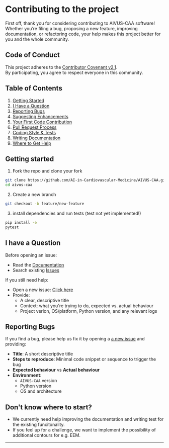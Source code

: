 #  Contributing to the project

First off, thank you for considering contributing to AIVUS-CAA software!
Whether you’re filing a bug, proposing a new feature, improving documentation, or refactoring code, your help makes this project better for you and the whole community.

## Code of Conduct
This project adheres to the [Contributor Covenant v2.1](https://www.contributor-covenant.org/version/2/1/code_of_conduct/).  
By participating, you agree to respect everyone in this community.

## Table of Contents

1. [Getting Started](#getting-started)  
2. [I Have a Question](#i-have-a-question)  
3. [Reporting Bugs](#reporting-bugs)  
4. [Suggesting Enhancements](#suggesting-enhancements)  
5. [Your First Code Contribution](#your-first-code-contribution)  
6. [Pull Request Process](#pull-request-process)  
7. [Coding Style & Tests](#coding-style--tests)  
8. [Writing Documentation](#writing-documentation)  
9. [Where to Get Help](#where-to-get-help)

## Getting started
1. Fork the repo and clone your fork
```bash
git clone https://github.com/AI-in-Cardiovascular-Medicine/AIVUS-CAA.git
cd aivus-caa
```
2. Create a new branch
```bash
git checkout -b feature/new-feature
```
3. install dependencies and run tests (test not yet implemented!)
```bash
pip install -e
pytest
```
## I have a Question 
Before opening an issue:
- Read the [Documentation](https://aivus-caa.readthedocs.io/en/latest/index.html)
- Search existing [Issues](https://github.com/AI-in-Cardiovascular-Medicine/AIVUS-CAA/issues?q=is%3Aissue) 

If you still need help:
- Open a new issue: [Click here](https://github.com/AI-in-Cardiovascular-Medicine/AIVUS-CAA/issues/new/choose)
- Provide:
    - A clear, descriptive title
    - Context: what you're trying to do, expected vs. actual behaviour
    - Project verion, OS/platform, Python version, and any relevant logs

## Reporting Bugs
If you find a bug, please help us fix it by opening a [a new issue](https://github.com/AI-in-Cardiovascular-Medicine/AIVUS-CAA/issues/new/choose) and providing:
- **Title**: A short descriptive title
- **Steps to reproduce**: Minimal code snippet or sequence to trigger the bug
- **Expected behaviour** vs **Actual behaviour**
- **Environment**:
    - `AIVUS-CAA` version
    - Python version
    - OS and architecture

## Don't know where to start?
- We currently need help improving the documentation and writing test for the existing funcitonality.
- If you feel up for a challenge, we want to implement the possibility of additional contours for e.g. EEM.

------------------------------------------------------------------------------------